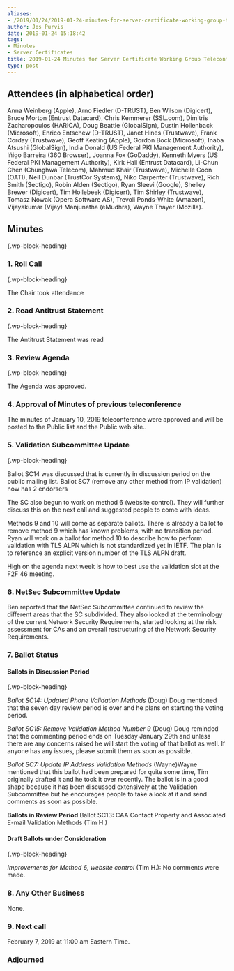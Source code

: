 ```yaml
---
aliases:
- /2019/01/24/2019-01-24-minutes-for-server-certificate-working-group-teleconference/
author: Jos Purvis
date: 2019-01-24 15:18:42
tags:
- Minutes
- Server Certificates
title: 2019-01-24 Minutes for Server Certificate Working Group Teleconference
type: post
---
```


## Attendees (in alphabetical order)

Anna Weinberg (Apple), Arno Fiedler (D-TRUST), Ben Wilson (Digicert), Bruce Morton (Entrust Datacard), Chris Kemmerer (SSL.com), Dimitris Zacharopoulos (HARICA), Doug Beattie (GlobalSign), Dustin Hollenback (Microsoft), Enrico Entschew (D-TRUST), Janet Hines (Trustwave), Frank Corday (Trustwave), Geoff Keating (Apple), Gordon Bock (Microsoft), Inaba Atsushi (GlobalSign), India Donald (US Federal PKI Management Authority), Iñigo Barreira (360 Browser), Joanna Fox (GoDaddy), Kenneth Myers (US Federal PKI Management Authority), Kirk Hall (Entrust Datacard), Li-Chun Chen (Chunghwa Telecom), Mahmud Khair (Trustwave), Michelle Coon (OATI), Neil Dunbar (TrustCor Systems), Niko Carpenter (Trustwave), Rich Smith (Sectigo), Robin Alden (Sectigo), Ryan Sleevi (Google), Shelley Brewer (Digicert), Tim Hollebeek (Digicert), Tim Shirley (Trustwave), Tomasz Nowak (Opera Software AS), Trevoli Ponds-White (Amazon), Vijayakumar (Vijay) Manjunatha (eMudhra), Wayne Thayer (Mozilla).

## Minutes

{.wp-block-heading}

### 1. Roll Call

{.wp-block-heading}

The Chair took attendance

### 2. Read Antitrust Statement

{.wp-block-heading}

The Antitrust Statement was read

### 3. Review Agenda

{.wp-block-heading}

The Agenda was approved.

### 4. Approval of Minutes of previous teleconference

The minutes of January 10, 2019 teleconference were approved and will be posted to the Public list and the Public web site..

### 5. Validation Subcommittee Update

{.wp-block-heading}

Ballot SC14 was discussed that is currently in discussion period on the public mailing list. Ballot SC7 (remove any other method from IP validation) now has 2 endorsers

The SC also begun to work on method 6 (website control). They will further discuss this on the next call and suggested people to come with ideas.

Methods 9 and 10 will come as separate ballots. There is already a ballot to remove method 9 which has known problems, with no transition period. Ryan will work on a ballot for method 10 to describe how to perform validation with TLS ALPN which is not standardized yet in IETF. The plan is to reference an explicit version number of the TLS ALPN draft.

High on the agenda next week is how to best use the validation slot at the F2F 46 meeting.

### 6. NetSec Subcommittee Update

Ben reported that the NetSec Subcommittee continued to review the different areas that the SC subdivided. They also looked at the terminology of the current Network Security Requirements, started looking at the risk assessment for CAs and an overall restructuring of the Network Security Requirements.

### 7. Ballot Status

#### Ballots in Discussion Period

{.wp-block-heading}

_Ballot SC14: Updated Phone Validation Methods_ (Doug)
Doug mentioned that the seven day review period is over and he plans on starting the voting period.

_Ballot SC15: Remove Validation Method Number 9_ (Doug)
Doug reminded that the commenting period ends on Tuesday January 29th and unless there are any concerns raised he will start the voting of that ballot as well. If anyone has any issues, please submit them as soon as possible.

_Ballot SC7: Update IP Address Validation Methods_ (Wayne)Wayne mentioned that this ballot had been prepared for quite some time, Tim originally drafted it and he took it over recently. The ballot is in a good shape because it has been discussed extensively at the Validation Subcommittee but he encourages people to take a look at it and send comments as soon as possible.

**Ballots in Review Period**
Ballot SC13: CAA Contact Property and Associated E-mail Validation Methods (Tim H.)

#### Draft Ballots under Consideration

{.wp-block-heading}

_Improvements for Method 6, website control_ (Tim H.): No comments were made.

### 8. Any Other Business

None.

### 9. Next call

February 7, 2019 at 11:00 am Eastern Time.

### Adjourned